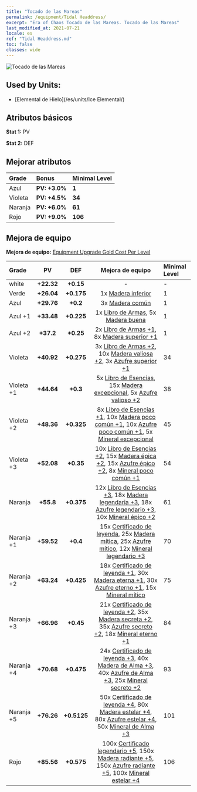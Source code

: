 ```yaml
---
title: "Tocado de las Mareas"
permalink: /equipment/Tidal Headdress/
excerpt: "Era of Chaos Tocado de las Mareas. Tocado de las Mareas"
last_modified_at: 2021-07-21
locale: es
ref: "Tidal Headdress.md"
toc: false
classes: wide
---
```


  ![Tocado de las Mareas](/images/e/e_9032.png)

## Used by Units:

* [Elemental de Hielo](/es/units/Ice Elemental/) 


## Atributos básicos
 **Stat 1:** PV

 **Stat 2:** DEF

## Mejorar atributos

  |     Grade    |   Bonus | Minimal Level | 
  |:-------------|:--------|:--------------| 
  | Azul | **PV: +3.0%** | **1** | 
  | Violeta | **PV: +4.5%** | **34** | 
  | Naranja | **PV: +6.0%** | **61** | 
  | Rojo | **PV: +9.0%** | **106** | 


## Mejora de equipo
 **Mejora de equipo:** [Equipment Upgrade Gold Cost Per Level](/equipment/EquipmentUpgradeCostPerLevel/) 

  |          Grade      | PV | DEF | Mejora de equipo | Minimal Level |
  |:--------------------|:---------:|:---------:|:----------------:|:--------------|
  | white | **+22.32** | **+0.15** | - | - |
  | Verde | **+26.04** | **+0.175** | 1x [Madera inferior](/ItemsES/mat_1/) | 1 |
  | Azul | **+29.76** | **+0.2** | 3x [Madera común](/ItemsES/mat_7/) | 1 |
  | Azul +1 | **+33.48** | **+0.225** | 1x [Libro de Armas](/ItemsES/mat_18/), 5x [Madera buena](/ItemsES/mat_13/) | 1 |
  | Azul +2 | **+37.2** | **+0.25** | 2x [Libro de Armas +1](/ItemsES/mat_25/), 8x [Madera superior +1](/ItemsES/mat_20/) | 1 |
  | Violeta | **+40.92** | **+0.275** | 3x [Libro de Armas +2](/ItemsES/mat_32/), 10x [Madera valiosa +2](/ItemsES/mat_27/), 3x [Azufre superior +1](/ItemsES/mat_22/) | 34 |
  | Violeta +1 | **+44.64** | **+0.3** | 5x [Libro de Esencias](/ItemsES/mat_39/), 15x [Madera excepcional](/ItemsES/mat_34/), 5x [Azufre valioso +2](/ItemsES/mat_29/) | 38 |
  | Violeta +2 | **+48.36** | **+0.325** | 8x [Libro de Esencias +1](/ItemsES/mat_46/), 10x [Madera poco común +1](/ItemsES/mat_41/), 10x [Azufre poco común +1](/ItemsES/mat_43/), 5x [Mineral excepcional](/ItemsES/mat_33/) | 45 |
  | Violeta +3 | **+52.08** | **+0.35** | 10x [Libro de Esencias +2](/ItemsES/mat_53/), 15x [Madera épica +2](/ItemsES/mat_48/), 15x [Azufre épico +2](/ItemsES/mat_50/), 8x [Mineral poco común +1](/ItemsES/mat_40/) | 54 |
  | Naranja | **+55.8** | **+0.375** | 12x [Libro de Esencias +3](/ItemsES/mat_60/), 18x [Madera legendaria +3](/ItemsES/mat_55/), 18x [Azufre legendario +3](/ItemsES/mat_57/), 10x [Mineral épico +2](/ItemsES/mat_47/) | 61 |
  | Naranja +1 | **+59.52** | **+0.4** | 15x [Certificado de leyenda](/ItemsES/mat_67/), 25x [Madera mítica](/ItemsES/mat_62/), 25x [Azufre mítico](/ItemsES/mat_64/), 12x [Mineral legendario +3](/ItemsES/mat_54/) | 70 |
  | Naranja +2 | **+63.24** | **+0.425** | 18x [Certificado de leyenda +1](/ItemsES/mat_74/), 30x [Madera eterna +1](/ItemsES/mat_69/), 30x [Azufre eterno +1](/ItemsES/mat_71/), 15x [Mineral mítico](/ItemsES/mat_61/) | 75 |
  | Naranja +3 | **+66.96** | **+0.45** | 21x [Certificado de leyenda +2](/ItemsES/mat_81/), 35x [Madera secreta +2](/ItemsES/mat_76/), 35x [Azufre secreto +2](/ItemsES/mat_78/), 18x [Mineral eterno +1](/ItemsES/mat_68/) | 84 |
  | Naranja +4 | **+70.68** | **+0.475** | 24x [Certificado de leyenda +3](/ItemsES/mat_88/), 40x [Madera de Alma +3](/ItemsES/mat_83/), 40x [Azufre de Alma +3](/ItemsES/mat_85/), 25x [Mineral secreto +2](/ItemsES/mat_75/) | 93 |
  | Naranja +5 | **+76.26** | **+0.5125** | 50x [Certificado de leyenda +4](/ItemsES/mat_95/), 80x [Madera estelar +4](/ItemsES/mat_90/), 80x [Azufre estelar +4](/ItemsES/mat_92/), 50x [Mineral de Alma +3](/ItemsES/mat_82/) | 101 |
  | Rojo | **+85.56** | **+0.575** | 100x [Certificado legendario +5](/ItemsES/mat_102/), 150x [Madera radiante +5](/ItemsES/mat_97/), 150x [Azufre radiante +5](/ItemsES/mat_99/), 100x [Mineral estelar +4](/ItemsES/mat_89/) | 106 |

